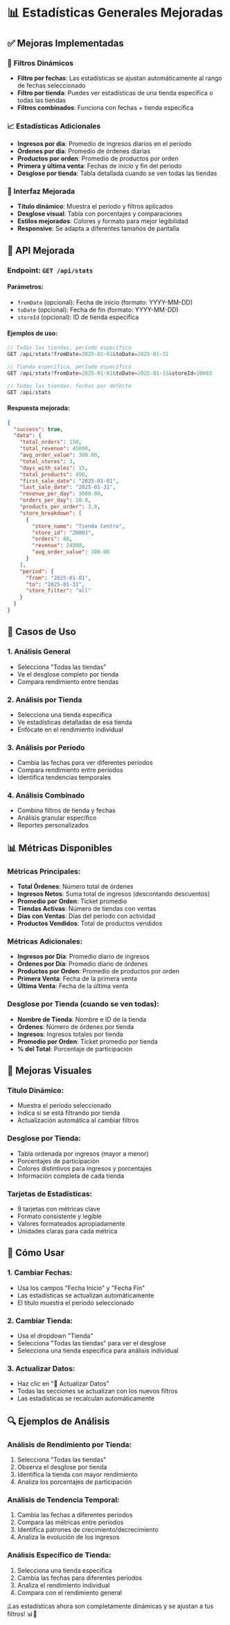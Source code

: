 # 📊 Estadísticas Generales Mejoradas

## ✅ Mejoras Implementadas

### 🎯 **Filtros Dinámicos**
- **Filtro por fechas**: Las estadísticas se ajustan automáticamente al rango de fechas seleccionado
- **Filtro por tienda**: Puedes ver estadísticas de una tienda específica o todas las tiendas
- **Filtros combinados**: Funciona con fechas + tienda específica

### 📈 **Estadísticas Adicionales**
- **Ingresos por día**: Promedio de ingresos diarios en el período
- **Órdenes por día**: Promedio de órdenes diarias
- **Productos por orden**: Promedio de productos por orden
- **Primera y última venta**: Fechas de inicio y fin del período
- **Desglose por tienda**: Tabla detallada cuando se ven todas las tiendas

### 🎨 **Interfaz Mejorada**
- **Título dinámico**: Muestra el período y filtros aplicados
- **Desglose visual**: Tabla con porcentajes y comparaciones
- **Estilos mejorados**: Colores y formato para mejor legibilidad
- **Responsive**: Se adapta a diferentes tamaños de pantalla

## 🔧 **API Mejorada**

### Endpoint: `GET /api/stats`

#### Parámetros:
- `fromDate` (opcional): Fecha de inicio (formato: YYYY-MM-DD)
- `toDate` (opcional): Fecha de fin (formato: YYYY-MM-DD)  
- `storeId` (opcional): ID de tienda específica

#### Ejemplos de uso:

```javascript
// Todas las tiendas, período específico
GET /api/stats?fromDate=2025-01-01&toDate=2025-01-31

// Tienda específica, período específico
GET /api/stats?fromDate=2025-01-01&toDate=2025-01-31&storeId=20003

// Todas las tiendas, fechas por defecto
GET /api/stats
```

#### Respuesta mejorada:
```json
{
  "success": true,
  "data": {
    "total_orders": 150,
    "total_revenue": 45000,
    "avg_order_value": 300.00,
    "total_stores": 3,
    "days_with_sales": 15,
    "total_products": 450,
    "first_sale_date": "2025-01-01",
    "last_sale_date": "2025-01-31",
    "revenue_per_day": 3000.00,
    "orders_per_day": 10.0,
    "products_per_order": 3.0,
    "store_breakdown": [
      {
        "store_name": "Tienda Centro",
        "store_id": "20003",
        "orders": 80,
        "revenue": 24000,
        "avg_order_value": 300.00
      }
    ],
    "period": {
      "from": "2025-01-01",
      "to": "2025-01-31",
      "store_filter": "all"
    }
  }
}
```

## 🎯 **Casos de Uso**

### 1. **Análisis General**
- Selecciona "Todas las tiendas"
- Ve el desglose completo por tienda
- Compara rendimiento entre tiendas

### 2. **Análisis por Tienda**
- Selecciona una tienda específica
- Ve estadísticas detalladas de esa tienda
- Enfócate en el rendimiento individual

### 3. **Análisis por Período**
- Cambia las fechas para ver diferentes períodos
- Compara rendimiento entre períodos
- Identifica tendencias temporales

### 4. **Análisis Combinado**
- Combina filtros de tienda y fechas
- Análisis granular específico
- Reportes personalizados

## 📊 **Métricas Disponibles**

### Métricas Principales:
- **Total Órdenes**: Número total de órdenes
- **Ingresos Netos**: Suma total de ingresos (descontando descuentos)
- **Promedio por Orden**: Ticket promedio
- **Tiendas Activas**: Número de tiendas con ventas
- **Días con Ventas**: Días del período con actividad
- **Productos Vendidos**: Total de productos vendidos

### Métricas Adicionales:
- **Ingresos por Día**: Promedio diario de ingresos
- **Órdenes por Día**: Promedio diario de órdenes
- **Productos por Orden**: Promedio de productos por orden
- **Primera Venta**: Fecha de la primera venta
- **Última Venta**: Fecha de la última venta

### Desglose por Tienda (cuando se ven todas):
- **Nombre de Tienda**: Nombre e ID de la tienda
- **Órdenes**: Número de órdenes por tienda
- **Ingresos**: Ingresos totales por tienda
- **Promedio por Orden**: Ticket promedio por tienda
- **% del Total**: Porcentaje de participación

## 🎨 **Mejoras Visuales**

### Título Dinámico:
- Muestra el período seleccionado
- Indica si se está filtrando por tienda
- Actualización automática al cambiar filtros

### Desglose por Tienda:
- Tabla ordenada por ingresos (mayor a menor)
- Porcentajes de participación
- Colores distintivos para ingresos y porcentajes
- Información completa de cada tienda

### Tarjetas de Estadísticas:
- 9 tarjetas con métricas clave
- Formato consistente y legible
- Valores formateados apropiadamente
- Unidades claras para cada métrica

## 🚀 **Cómo Usar**

### 1. **Cambiar Fechas**:
- Usa los campos "Fecha Inicio" y "Fecha Fin"
- Las estadísticas se actualizan automáticamente
- El título muestra el período seleccionado

### 2. **Cambiar Tienda**:
- Usa el dropdown "Tienda"
- Selecciona "Todas las tiendas" para ver el desglose
- Selecciona una tienda específica para análisis individual

### 3. **Actualizar Datos**:
- Haz clic en "🔄 Actualizar Datos"
- Todas las secciones se actualizan con los nuevos filtros
- Las estadísticas se recalculan automáticamente

## 🔍 **Ejemplos de Análisis**

### Análisis de Rendimiento por Tienda:
1. Selecciona "Todas las tiendas"
2. Observa el desglose por tienda
3. Identifica la tienda con mayor rendimiento
4. Analiza los porcentajes de participación

### Análisis de Tendencia Temporal:
1. Cambia las fechas a diferentes períodos
2. Compara las métricas entre períodos
3. Identifica patrones de crecimiento/decrecimiento
4. Analiza la evolución de los ingresos

### Análisis Específico de Tienda:
1. Selecciona una tienda específica
2. Cambia las fechas para diferentes períodos
3. Analiza el rendimiento individual
4. Compara con el rendimiento general

¡Las estadísticas ahora son completamente dinámicas y se ajustan a tus filtros! 📊🎯

